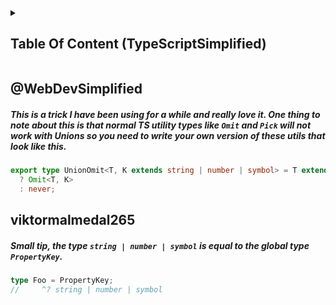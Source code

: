 <details>
  <summary><h2 class="head">Table Of Content (TypeScriptSimplified)</h2></summary><blockquote>
    <details><summary>01 - Setup</summary><blockquote>
      <ul>
        <li>01 - What Is TypeScript + Course Introduction</li>
        <li>02 - Why Use TypeScript</li>
        <li>03 - How To Initialize A TypeScript Project</li>
        <li>04 - Using A Bundler</li>
        <li>05 - Understanding The TSConfig</li>
      </ul>
    </blockquote></details>
    <details><summary>02 - Basic Types</summary><blockquote>
        <ul>
          <li>06 - Assigning Types And Type Inference</li>
          <li>07 - Array Type</li>
          <li>08 - Any Type</li>
          <li>09 - Object Basics</li>
          <li>10 - Types Vs Interfaces</li>
        </ul>
      </blockquote>
    </details>
    <details><summary>03 - Function Types</summary><blockquote>
        <ul>
          <li>11 - Defining Functions</li>
          <li>12 - Void Type</li>
          <li>13 - Optional Parameters</li>
          <li>14 - Destructured And Rest Parameters</li>
          <li>15 - Typing Variables As Functions</li>
        </ul>
      </blockquote></details>
    <details><summary>04 - Type Modifiers</summary><blockquote>
        <ul>
          <li>16 - Unions</li>
          <li>17 - Intersections</li>
          <li>18 - readonly</li>
          <li>19 - keyof</li>
          <li>20 - typeof</li>
          <li>21 - Index Types</li>
        </ul>
      </blockquote></details>
    <details><summary>05 - Advanced Types</summary><blockquote>
        <ul>
          <li>22 - As Const And Enums</li>
          <li>23 - Tuples</li>
          <li>24 - Generics</li>
          <li>25 - Async Functions</li>
        </ul>
      </blockquote></details>
    <details>
    <summary>06 - Built In Types</summary><blockquote>
        <ul>
          <li>26 - Pick And Omit</li>
          <li>27 - Partial And Required</li>
          <li>28 - ReturnType And Parameters</li>
          <li>29 - Record</li>
          <li>30 - Readonly</li>
          <li>31 - Awaited</li>
        </ul>
      </blockquote></details>
      <details><summary>07 - Type Narrowing</summary><blockquote>
          <ul>
            <li>32 - Basic Type Guards</li>
            <li>33 - Never Type</li>
            <li>34 - Unknown Type</li>
            <li>35 - As Casting</li>
            <li>36 - Satisfies</li>
            <li>37 - Discriminated Union</li>
            <li>38 - Function Overloads</li>
            <li>39 - Type Predicate Function</li>
          </ul>
        </blockquote></details>
      <details>
      <summary>08 - Real World TypeScript</summary><blockquote>
          <ul>
            <li>40 - Debugging</li>
            <li>41 - Importing Types</li>
            <li>42 - Declaration Files</li>
            <li>43 - Todo List Project Introduction</li>
            <li>44 - Todo List Project Walkthrough</li>
            <li>45 - Migrate JS To TS Project Introduction</li>
            <li>46 - Migrate JS To TS Project Walkthrough</li>
          </ul>
        </blockquote></details>
      <details><summary>09 - Conclusion</summary><blockquote>
          <ul>
            <li>47 - What's Next</li>
          </ul>
        </blockquote></details>
  <details><summary>10 - BONUS: Typing React Code</summary><blockquote>
      <ul>
        <li>01 - PropTypes</li>
        <li>02 - TypeScript Setup And Props</li>
        <li>03 - useState</li>
        <li>04 - useRef</li>
        <li>05 - useReducer</li>
        <li>06 - useContext</li>
        <li>07 - Generic Components</li>
        <li>08 - Google Calendar Clone Introduction</li>
        <li>09 - Google Calendar Clone Walkthrough</li>
      </ul>
    </blockquote></details>
</blockquote>
</details>

## @WebDevSimplified

##### This is a trick I have been using for a while and really love it. One thing to note about this is that normal TS utility types like `Omit` and `Pick` will not work with Unions so you need to write your own version of these utils that look like this.

```ts
export type UnionOmit<T, K extends string | number | symbol> = T extends unknown
  ? Omit<T, K>
  : never;
```

## viktormalmedal265

##### Small tip, the _type_ `string | number | symbol` is equal to the _global type_ `PropertyKey`.

```ts
type Foo = PropertyKey;
//     ^? string | number | symbol
```
